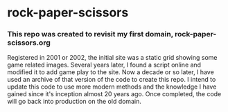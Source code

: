 # rock-paper-scissors
### This repo was created to revisit my first domain, rock-paper-scissors.org

Registered in 2001 or 2002, the initial site was a static grid showing some game related images.
Several years later, I found a script online and modified it to add game play to the site.
Now a decade or so later, I have used an archive of that version of the code to create this repo.
I intend to update this code to use more modern methods and the knowledge I have gained since it's inception almost 20 years ago.
Once completed, the code will go back into production on the old domain.
